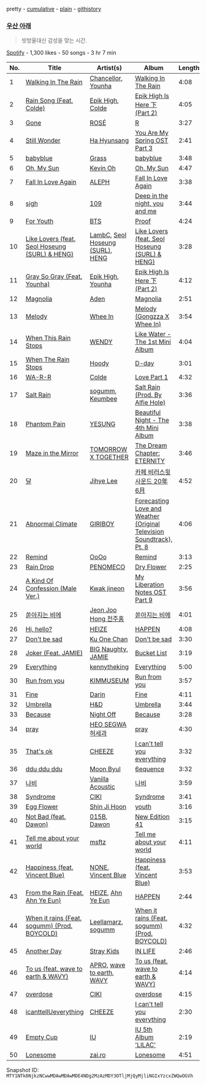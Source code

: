 pretty - [cumulative](/playlists/cumulative/37i9dQZF1DXbpaEv4bXhFx.md) - [plain](/playlists/plain/37i9dQZF1DXbpaEv4bXhFx) - [githistory](https://github.githistory.xyz/mackorone/spotify-playlist-archive/blob/main/playlists/plain/37i9dQZF1DXbpaEv4bXhFx)

### [우산 아래](https://open.spotify.com/playlist/37i9dQZF1DXbpaEv4bXhFx)

> 빗방울대신 감성을 맞는 시간.

[Spotify](https://open.spotify.com/user/spotify) - 1,300 likes - 50 songs - 3 hr 7 min

| No. | Title | Artist(s) | Album | Length |
|---|---|---|---|---|
| 1 | [Walking In The Rain](https://open.spotify.com/track/1lf2bl8eVxd6oDrTcpCbUs) | [Chancellor](https://open.spotify.com/artist/0u06YeydlBk3awnk5KgdBx), [Younha](https://open.spotify.com/artist/6GwM5CHqhWXzG3l5kzRSAS) | [Walking In The Rain](https://open.spotify.com/album/4PzHDoJiH4w7LZDOFxyD2n) | 4:08 |
| 2 | [Rain Song \(Feat\. Colde\)](https://open.spotify.com/track/2qrDQX9IvOhetvjUcwPtmb) | [Epik High](https://open.spotify.com/artist/5snNHNlYT2UrtZo5HCJkiw), [Colde](https://open.spotify.com/artist/3VQDqjQ4wJyw8PzpGdlZpB) | [Epik High Is Here 下 \(Part 2\)](https://open.spotify.com/album/1a7B3Nn52Uvi9nhqnHacfh) | 4:05 |
| 3 | [Gone](https://open.spotify.com/track/2dHoVW9AxJVSRebPRyV2aA) | [ROSÉ](https://open.spotify.com/artist/3eVa5w3URK5duf6eyVDbu9) | [R](https://open.spotify.com/album/5BQcoDfcZ8aBcikYX9B7Ob) | 3:27 |
| 4 | [Still Wonder](https://open.spotify.com/track/1hD35Fj6NBNm2CEOn3QLCE) | [Ha Hyunsang](https://open.spotify.com/artist/1jK4qH2wAXqF8v64zvaGRb) | [You Are My Spring OST Part 3](https://open.spotify.com/album/3XRvOMIh5LEfdSu1q69U96) | 2:41 |
| 5 | [babyblue](https://open.spotify.com/track/3G11VWK4YHumpMmJhs11pY) | [Grass](https://open.spotify.com/artist/3IAV4UlkGi0MzK0rEijrHi) | [babyblue](https://open.spotify.com/album/5THYTuiOWFn46iwKVfJjO2) | 3:48 |
| 6 | [Oh, My Sun](https://open.spotify.com/track/5rKJzOs5bVA4v5Tt8vJkqW) | [Kevin Oh](https://open.spotify.com/artist/3XgMCDrTkw1mcmeBE48Pqy) | [Oh, My Sun](https://open.spotify.com/album/0ozVQNHtmZz2DdGwCiIjMi) | 4:47 |
| 7 | [Fall In Love Again](https://open.spotify.com/track/333vTrsVRIgeUpCS1nAxID) | [ALEPH](https://open.spotify.com/artist/2ncTglxMHKmCzBKckfzOEv) | [Fall In Love Again](https://open.spotify.com/album/5F9CBxc3gEtHAsqGJjpaBz) | 3:38 |
| 8 | [sigh](https://open.spotify.com/track/2fJ38mbJNnRtHwfQ1cgyjy) | [109](https://open.spotify.com/artist/1M2Yug6EvJTlraF6ewM9Oh) | [Deep in the night, you and me](https://open.spotify.com/album/2HmxJAWEQLr6g2IIZ8DnXQ) | 3:44 |
| 9 | [For Youth](https://open.spotify.com/track/4JzCFEc3O2UEdjKzevvFH5) | [BTS](https://open.spotify.com/artist/3Nrfpe0tUJi4K4DXYWgMUX) | [Proof](https://open.spotify.com/album/6al2VdKbb6FIz9d7lU7WRB) | 4:24 |
| 10 | [Like Lovers \(feat\. Seol Hoseung \(SURL\) & HENG\)](https://open.spotify.com/track/1oeGqU7j0HEyK19gty0SUY) | [LambC](https://open.spotify.com/artist/0BpbTGO68X4wV2aLBzjnhL), [Seol Hoseung \(SURL\)](https://open.spotify.com/artist/74eigHxPC6nhip2jnAili4), [HENG](https://open.spotify.com/artist/2P47IsuTElx3uXm1vKWh2N) | [Like Lovers \(feat\. Seol Hoseung \(SURL\) & HENG\)](https://open.spotify.com/album/5EIwnlCXNwajZpFC6o0tJ8) | 3:28 |
| 11 | [Gray So Gray \(Feat\. Younha\)](https://open.spotify.com/track/6A4iYPzPVM4OSjIMgxMYnY) | [Epik High](https://open.spotify.com/artist/5snNHNlYT2UrtZo5HCJkiw), [Younha](https://open.spotify.com/artist/6GwM5CHqhWXzG3l5kzRSAS) | [Epik High Is Here 下 \(Part 2\)](https://open.spotify.com/album/1a7B3Nn52Uvi9nhqnHacfh) | 4:12 |
| 12 | [Magnolia](https://open.spotify.com/track/5XrRVO7bjxl1HUZ5Ffri4g) | [Aden](https://open.spotify.com/artist/4UDCQ7Ef3OTa8jd1SzXIsv) | [Magnolia](https://open.spotify.com/album/1xvErKDx1NMXm0nYNgMuW7) | 2:51 |
| 13 | [Melody](https://open.spotify.com/track/6bOHDFOz1MIuXe1wl1rLfk) | [Whee In](https://open.spotify.com/artist/0BqRGrwqndrtNkojXiqIzL) | [Melody \(Gongzza X Whee In\)](https://open.spotify.com/album/0wcXas1o5ff06GoRW5Cwr4) | 3:54 |
| 14 | [When This Rain Stops](https://open.spotify.com/track/6mavVLsxaa4YcPje9qZKcf) | [WENDY](https://open.spotify.com/artist/0FRUZvZNPzM3YJMABJxf2K) | [Like Water \- The 1st Mini Album](https://open.spotify.com/album/1Ao5vWPO13f4l0ldwxOKL7) | 4:04 |
| 15 | [When The Rain Stops](https://open.spotify.com/track/5UvS2soEVuRr4SFpvB09KJ) | [Hoody](https://open.spotify.com/artist/7lXgbtBDcCRbfc5f8FhGUL) | [D\-day](https://open.spotify.com/album/6FAG9dF5HWKlUALQeLYWpt) | 3:01 |
| 16 | [WA\-R\-R](https://open.spotify.com/track/4eAaNoxM3JjlHent49dHxd) | [Colde](https://open.spotify.com/artist/3VQDqjQ4wJyw8PzpGdlZpB) | [Love Part 1](https://open.spotify.com/album/2g4L424iyiQschBO6pHL8i) | 4:32 |
| 17 | [Salt Rain](https://open.spotify.com/track/21Zxpp28GSLJIsQujNDQxy) | [sogumm](https://open.spotify.com/artist/50x9jHrP6wy9fo3jK5pNqS), [Keumbee](https://open.spotify.com/artist/1NwyafFmvijU7E9b1PjgQm) | [Salt Rain \(Prod\. By Alfie Hole\)](https://open.spotify.com/album/2PQIXQNasV6iN55iAMNccn) | 3:36 |
| 18 | [Phantom Pain](https://open.spotify.com/track/2DFxgbXJzTe8P7DJ5wjDeD) | [YESUNG](https://open.spotify.com/artist/4hyF8Vtc73RYJr3RgTE2Zf) | [Beautiful Night \- The 4th Mini Album](https://open.spotify.com/album/7x0nqb4xJTOI1KwpX8pB6T) | 3:38 |
| 19 | [Maze in the Mirror](https://open.spotify.com/track/2tYA2hPbaJqshY73q15wJz) | [TOMORROW X TOGETHER](https://open.spotify.com/artist/0ghlgldX5Dd6720Q3qFyQB) | [The Dream Chapter: ETERNITY](https://open.spotify.com/album/2fL64wNyyZ4BwwRImYeora) | 3:46 |
| 20 | [달](https://open.spotify.com/track/3mXE4PCmf8x62yobMefpLj) | [Jihye Lee](https://open.spotify.com/artist/5npSy7josu0VCS1YgHDHLC) | [카페 비러스윗사운드 20年 6月](https://open.spotify.com/album/1ckwykQkDdcluxytZ7035M) | 4:52 |
| 21 | [Abnormal Climate](https://open.spotify.com/track/67dt4RsTHDhCTbnrqKzhX9) | [GIRIBOY](https://open.spotify.com/artist/2MtHuR0W2idZdF7x4wddqq) | [Forecasting Love and Weather \(Original Television Soundtrack\), Pt\. 8](https://open.spotify.com/album/0XHinGNkFWk58KpzLxU5QF) | 4:06 |
| 22 | [Remind](https://open.spotify.com/track/6saQVRL70Dfs25G0y3S6M9) | [OoOo](https://open.spotify.com/artist/3g1lnUW8xnEPCO60kORskb) | [Remind](https://open.spotify.com/album/1cli5zZQ2oP31DTO4U8Ybg) | 3:13 |
| 23 | [Rain Drop](https://open.spotify.com/track/3Xm3i2teDnfh3L99wAPqcb) | [PENOMECO](https://open.spotify.com/artist/1MAUqH0haKBYbjpknTfreY) | [Dry Flower](https://open.spotify.com/album/68Dq3HMqFPoTX1gNqSDDII) | 2:25 |
| 24 | [A Kind Of Confession \(Male Ver.\)](https://open.spotify.com/track/5w1sW9Gr8fBBy82f21uF0s) | [Kwak jineon](https://open.spotify.com/artist/5NBDM7OpuuyUNtlLLxTYWD) | [My Liberation Notes OST Part 9](https://open.spotify.com/album/19Ya0jFcV7U0opVyJqRHCV) | 3:56 |
| 25 | [쏟아지는 비에](https://open.spotify.com/track/7hNmfopH2QKUSeCR6EhBss) | [Jeon Joo Hong 전주홍](https://open.spotify.com/artist/1bkeDrFoCknn3oyHstfBZr) | [쏟아지는 비에](https://open.spotify.com/album/5I8lsE4Vq1DTbQQUawT284) | 4:01 |
| 26 | [Hi, hello?](https://open.spotify.com/track/71zma1WRfDRYHxI5SBM0jb) | [HEIZE](https://open.spotify.com/artist/5dCvSnVduaFleCnyy98JMo) | [HAPPEN](https://open.spotify.com/album/4xOOB79WcZuOoVwK06No1s) | 4:08 |
| 27 | [Don't be sad](https://open.spotify.com/track/1f26mzPoBLP8OO67XDmwv8) | [Ku One Chan](https://open.spotify.com/artist/6ClAFFqc8VEOKSGTrvy8V5) | [Don't be sad](https://open.spotify.com/album/0U6NOQI9uIsK68H84Kvomc) | 3:30 |
| 28 | [Joker \(Feat\. JAMIE\)](https://open.spotify.com/track/7GLn0324YKGYxbYN7GH8Ip) | [BIG Naughty](https://open.spotify.com/artist/7cEaNXXTHx3LokbjUUyHal), [JAMIE](https://open.spotify.com/artist/2YXlVLKq3X3soXd2aXUtIT) | [Bucket List](https://open.spotify.com/album/0lviZJTZcp60rZnT5vYdqB) | 3:19 |
| 29 | [Everything](https://open.spotify.com/track/58oHUm7jyaVlcRnB9Z75ZC) | [kennytheking](https://open.spotify.com/artist/4693A2I2TyU25cJJLJXgYS) | [Everything](https://open.spotify.com/album/6NQwGZ8CGt28dy5EcyNRn0) | 5:00 |
| 30 | [Run from you](https://open.spotify.com/track/71p6LjYrskpmZa7hvWKHtn) | [KIMMUSEUM](https://open.spotify.com/artist/1NVRvV0KqaO7VtSaVQcm3V) | [Run from you](https://open.spotify.com/album/0s3ZnlwcovdIAm1OuWnPn2) | 3:57 |
| 31 | [Fine](https://open.spotify.com/track/4QaqH8QPjz88z79Vo8tpEc) | [Darin](https://open.spotify.com/artist/3NeWfnkjhDK8umjBipcf5W) | [Fine](https://open.spotify.com/album/2KKDysbROKOvoGMokZADLZ) | 4:11 |
| 32 | [Umbrella](https://open.spotify.com/track/4DbVMZMVDaPgbm3ODxtOO6) | [H&D](https://open.spotify.com/artist/7lHJGLY9oGWjH6j05BLnt7) | [Umbrella](https://open.spotify.com/album/6nj3I1yqzTLd8HB4AgRzqq) | 3:44 |
| 33 | [Because](https://open.spotify.com/track/6dc6iZ6Htwg0T1b2m9PO2L) | [Night Off](https://open.spotify.com/artist/0MrJIVLnVbubveFG4zSy88) | [Because](https://open.spotify.com/album/2k5FNmZE4XTIf5h8W5sNsJ) | 3:28 |
| 34 | [pray](https://open.spotify.com/track/1J5OjPvIbCfn1QO3oZSu6J) | [HEO SEGWA 허세과](https://open.spotify.com/artist/7kYW7G3n3ELm5e3arhK1Ed) | [pray](https://open.spotify.com/album/2FV0uo5TtVZQqx0LLqPFXC) | 4:30 |
| 35 | [That's ok](https://open.spotify.com/track/5kLdBPmd0fplZUi0hifSil) | [CHEEZE](https://open.spotify.com/artist/6NdzNrBP8Jbhzp6h7yojht) | [I can't tell you everything](https://open.spotify.com/album/19cnTIC9Q9V5YykBCRxvOL) | 3:32 |
| 36 | [ddu ddu ddu](https://open.spotify.com/track/6WfW2xPw3X5FiJPQWkaXoN) | [Moon Byul](https://open.spotify.com/artist/1eTft3tXynrKdo6XD7QHLL) | [6equence](https://open.spotify.com/album/0SXzCRUFSNGBG1S1lqvzb1) | 3:32 |
| 37 | [나비](https://open.spotify.com/track/1R1mvOZ2cfnM39erhGQ5WQ) | [Vanilla Acoustic](https://open.spotify.com/artist/57xPD2CfuwxN6Ld7rf2iLG) | [나비](https://open.spotify.com/album/0J1t80ksf1tqqLJodid9Cs) | 3:59 |
| 38 | [Syndrome](https://open.spotify.com/track/1hZ2dSvv2O6HQo6p3gDtVO) | [CIKI](https://open.spotify.com/artist/39EEmUKhvMcVn8icCyQlg5) | [Syndrome](https://open.spotify.com/album/4YDtoADrhBQr4Epq57JRKX) | 3:41 |
| 39 | [Egg Flower](https://open.spotify.com/track/1EcjPaf8Hwoc4XIF7bn5za) | [Shin Ji Hoon](https://open.spotify.com/artist/0RpcAXbMHCcEEurjyHvuyg) | [youth](https://open.spotify.com/album/2qyRTNUHodWjs2FrP7tAYv) | 3:16 |
| 40 | [Not Bad \(feat\. Dawon\)](https://open.spotify.com/track/5Qjsh4Xp6YQJIFSPWTdyAC) | [015B](https://open.spotify.com/artist/4uU7KfTjcjyKUGWSaTzLu7), [Dawon](https://open.spotify.com/artist/5RyoIdplIHsPM1UXcFtIpa) | [New Edition 41](https://open.spotify.com/album/1XI748LrBjy0ui2wEPqpEM) | 3:15 |
| 41 | [Tell me about your world](https://open.spotify.com/track/7egcd8TpHmrRdFzaZQGSGj) | [msftz](https://open.spotify.com/artist/2v9xvjxXMMndxvLJ86Ice4) | [Tell me about your world](https://open.spotify.com/album/3aP2kHKhDGWtyyzFu737vv) | 4:11 |
| 42 | [Happiness \(feat\. Vincent Blue\)](https://open.spotify.com/track/14dJLoAlJFuypnXt5DJUKj) | [NONE](https://open.spotify.com/artist/03EV1JpYOKlc2jSXj0TQrM), [Vincent Blue](https://open.spotify.com/artist/2AZgVjkPB4a4ULepFyPPgZ) | [Happiness \(feat\. Vincent Blue\)](https://open.spotify.com/album/4NrlQcmJI8EUHBklSnAS7F) | 3:53 |
| 43 | [From the Rain \(Feat\. Ahn Ye Eun\)](https://open.spotify.com/track/1rJjHutRgSOQ3kjiA5e8Wt) | [HEIZE](https://open.spotify.com/artist/5dCvSnVduaFleCnyy98JMo), [Ahn Ye Eun](https://open.spotify.com/artist/0qQQYIK5Sxnzt72fGyTcvs) | [HAPPEN](https://open.spotify.com/album/4xOOB79WcZuOoVwK06No1s) | 2:44 |
| 44 | [When it rains \(Feat\. sogumm\) \(Prod\. BOYCOLD\)](https://open.spotify.com/track/45R8aMTK1suFXTraQCzVRe) | [Leellamarz](https://open.spotify.com/artist/79g2STpP2iV1xfgHuhrhX0), [sogumm](https://open.spotify.com/artist/50x9jHrP6wy9fo3jK5pNqS) | [When it rains \(Feat\. sogumm\) \(Prod\. BOYCOLD\)](https://open.spotify.com/album/7cndGLg8JUods3cbsLJvII) | 4:32 |
| 45 | [Another Day](https://open.spotify.com/track/21qVapRmGwg0MKS0R6SaaF) | [Stray Kids](https://open.spotify.com/artist/2dIgFjalVxs4ThymZ67YCE) | [IN LIFE](https://open.spotify.com/album/1fOJ6SHLXOLnsuuwiLyzft) | 2:46 |
| 46 | [To us \(feat\. wave to earth & WAVY\)](https://open.spotify.com/track/1EsJBtBizwxkRdnf8w6lZc) | [APRO](https://open.spotify.com/artist/779Q9oJXqbVHN4DbtTYa6O), [wave to earth](https://open.spotify.com/artist/5069JTmv5ZDyPeZaCCXiCg), [WAVY](https://open.spotify.com/artist/1OFmtxGqmk075mMtlKWVRV) | [To us \(feat\. wave to earth & WAVY\)](https://open.spotify.com/album/6XG56vDIbGbimJg3OiZJq3) | 4:14 |
| 47 | [overdose](https://open.spotify.com/track/3B4Rxj4UItYuHyppE8S0gU) | [CIKI](https://open.spotify.com/artist/39EEmUKhvMcVn8icCyQlg5) | [overdose](https://open.spotify.com/album/7gWO40G0L1xaZ0wEmiLmr8) | 4:15 |
| 48 | [icanttellUeverything](https://open.spotify.com/track/3QlASzSiXSb9rSwdsfucjm) | [CHEEZE](https://open.spotify.com/artist/6NdzNrBP8Jbhzp6h7yojht) | [I can't tell you everything](https://open.spotify.com/album/19cnTIC9Q9V5YykBCRxvOL) | 2:30 |
| 49 | [Empty Cup](https://open.spotify.com/track/4YnVz2QRU6OnoJ8lt23QHM) | [IU](https://open.spotify.com/artist/3HqSLMAZ3g3d5poNaI7GOU) | [IU 5th Album 'LILAC'](https://open.spotify.com/album/01dPJcwyht77brL4JQiR8R) | 2:19 |
| 50 | [Lonesome](https://open.spotify.com/track/0QSVJ6VrjlEY7iw6jOEnBv) | [zai.ro](https://open.spotify.com/artist/6HbvERy3ULYCot6g8Sp2ol) | [Lonesome](https://open.spotify.com/album/3Yz8zD0Uw4x3PfvCeLhAYC) | 4:51 |

Snapshot ID: `MTY1NTk0NjkzNCwwMDAwMDAwMDE4NDg2MzAzMDY3OTljMjQyMjliNGIxYzcxZWQwOGVh`
